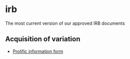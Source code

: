 # irb
The most current version of our approved IRB documents

## Acquisition of variation

- [Prolific information form](./acqvar-prolific)

